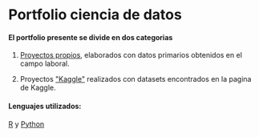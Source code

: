 # Portfolio ciencia de datos

#### El portfolio presente se divide en dos categorias

1) [Proyectos propios](https://github.com/Damian324/Data-Science-Portfolio/tree/master/Proyectos_propios), elaborados con datos primarios obtenidos en el campo laboral.

2) Proyectos ["Kaggle"](https://github.com/Damian324/Data-Science-Portfolio/tree/master/Kaggle) realizados con datasets encontrados en la pagina de Kaggle.

#### Lenguajes utilizados:

[R](https://www.r-project.org/about.html) y [Python](https://www.python.org/)
